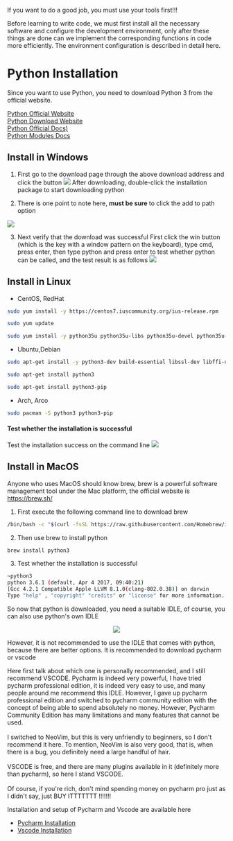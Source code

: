 If you want to do a good job, you must use your tools first!!! 

Before learning to write code, we must first install all the necessary software and configure the development environment, only after these things are done can we implement the corresponding functions in code more efficiently. The environment configuration is described in detail here.

# Python Installation
Since you want to use Python, you need to download Python 3 from the official website.

[Python Official Website](https://www.python.org/) <br>
[Python Download Website](https://www.python.org/downloads/) <br>
[Python Official Docs)](https://docs.python.org/3/) <br>
[Python Modules Docs](https://pypi.org/)

<!-- tabs:start -->

## **Install in Windows**

1. First go to the download page through the above download address and click the button
![](./_media/python_page.png)
After downloading, double-click the installation package to start downloading python

2. There is one point to note here, **must be sure** to click the add to path option

![](./_media/python_add_path.png)

3. Next verify that the download was successful
First click the win button (which is the key with a window pattern on the keyboard), type cmd, press enter, then type python and press enter to test whether python can be called, and the test result is as follows
![](./_media/cmd.png)


## **Install in Linux**

- CentOS, RedHat

```bash
sudo yum install -y https://centos7.iuscommunity.org/ius-release.rpm

sudo yum update

sudo yum install -y python35u python35u-libs python35u-devel python35u-pip
```

- Ubuntu,Debian

```bash
sudo apt-get install -y python3-dev build-essential libssl-dev libffi-dev libxml2 libxml2-dev libxslt1-dev zlib1g-dev libcurl4-openssl-dev

sudo apt-get install python3 

sudo apt-get install python3-pip
```

- Arch, Arco

```bash
sudo pacman -S python3 python3-pip
```

#### Test whether the installation is successful
Test the installation success on the command line
![](./_media/python_linux_test.png)


## **Install in MacOS**

Anyone who uses MacOS should know brew, brew is a powerful software management tool under the Mac platform, the official website is https://brew.sh/

1. First execute the following command line to download brew
```bash
/bin/bash -c "$(curl -fsSL https://raw.githubusercontent.com/Homebrew/install/master/install.sh)"
```

2. Then use brew to install python
```bash
brew install python3
```

3. Test whether the installation is successful
```bash
~python3
python 3.6.1 (default, Apr 4 2017, 09:40:21)
[Gcc 4.2.1 Compatible Apple LLVM 8.1.0(clang-802.0.38)] on darwin
Type "help" , "copyright" "credits" or "license" for more information.
```
<!-- tabs:end -->

So now that python is downloaded, you need a suitable IDLE, of course, you can also use python's own IDLE
<br>
<div style="text-align:center;">
    <img src="https://i.ytimg.com/vi/nRYi05ECI04/maxresdefault.jpg"></img>
</div>

However, it is not recommended to use the IDLE that comes with python, because there are better options.
It is recommended to download pycharm or vscode

Here first talk about which one is personally recommended, and I still recommend VSCODE. Pycharm is indeed very powerful, I have tried pycharm professional edition, it is indeed very easy to use, and many people around me recommend this IDLE. However, I gave up pycharm professional edition and switched to pycharm community edition with the concept of being able to spend absolutely no money. However, Pycharm Community Edition has many limitations and many features that cannot be used.
<br><br>
I switched to NeoVim, but this is very unfriendly to beginners, so I don't recommend it here. To mention, NeoVim is also very good, that is, when there is a bug, you definitely need a large handful of hair.
<br><br>
VSCODE is free, and there are many plugins available in it (definitely more than pycharm), so here I stand VSCODE.
<br><br>
Of course, if you're rich, don't mind spending money on pycharm pro just as I didn't say, just BUY ITTTTTTT !!!!!!!

Installation and setup of Pycharm and Vscode are available here
- [Pycharm Installation](../pycharm.md)
- [Vscode Installation](../vscode.md)